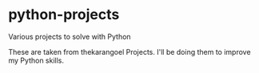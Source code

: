 python-projects
===============

Various projects to solve with Python

These are taken from thekarangoel Projects. I'll be doing them to improve my Python
skills.
